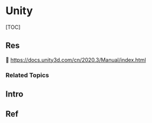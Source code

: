 # Unity

[TOC]



## Res
📂 https://docs.unity3d.com/cn/2020.3/Manual/index.html


### Related Topics



## Intro


## Ref

